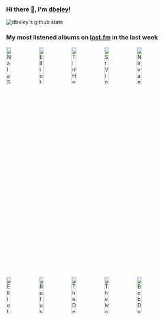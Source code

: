 ### Hi there 👋, I'm [dbeley](https://dbeley.ovh/en)!

![dbeley's github stats](https://github-readme-stats.vercel.app/api?username=dbeley)

### My most listened albums on [last.fm](https://www.last.fm/user/d_beley) in the last week

[<img src='https://lastfm.freetls.fastly.net/i/u/300x300/f208c5b5995f360cb0a492880372f0fd.jpg' width='16%' height='16%' alt='Nala Sinephro - SPACE 1.8'>](https://www.last.fm/music/nala%2bsinephro/space%2b1.8)&nbsp;
[<img src='https://lastfm.freetls.fastly.net/i/u/300x300/703bc44a2aba153597e762c4a6854f98.jpg' width='16%' height='16%' alt='Elliott Smith - From a Basement on the Hill'>](https://www.last.fm/music/elliott%2bsmith/from%2ba%2bbasement%2bon%2bthe%2bhill)&nbsp;
[<img src='https://lastfm.freetls.fastly.net/i/u/300x300/6c385c74cbff4e28ae6d8d0a406d845b.png' width='16%' height='16%' alt='Tim Hecker - Harmony in Ultraviolet'>](https://www.last.fm/music/tim%2bhecker/harmony%2bin%2bultraviolet)&nbsp;
[<img src='https://lastfm.freetls.fastly.net/i/u/300x300/daf17bc1013ebe92f8f2b230bfbd5b5e.jpg' width='16%' height='16%' alt='St. Vincent - MASSEDUCTION'>](https://www.last.fm/music/st.%2bvincent/masseduction)&nbsp;
[<img src='https://lastfm.freetls.fastly.net/i/u/300x300/6cb91d2c3e554b028133947dfae73b43.png' width='16%' height='16%' alt='Nirvana - Bleach'>](https://www.last.fm/music/nirvana/bleach)&nbsp;
<br>
[<img src='https://lastfm.freetls.fastly.net/i/u/300x300/317edcca0a0a4c70b002a73b30cc1dc4.png' width='16%' height='16%' alt='Elliott Smith - Elliott Smith'>](https://www.last.fm/music/elliott%2bsmith/elliott%2bsmith)&nbsp;
[<img src='https://lastfm.freetls.fastly.net/i/u/300x300/45c8158f321d0a42570513d35110133b.jpg' width='16%' height='16%' alt='Rufus Wainwright - Poses'>](https://www.last.fm/music/rufus%2bwainwright/poses)&nbsp;
[<img src='https://lastfm.freetls.fastly.net/i/u/300x300/721d3c7c259f4ac2b39c80a59ddade1e.png' width='16%' height='16%' alt='The Decemberists - Picaresque'>](https://www.last.fm/music/the%2bdecemberists/picaresque)&nbsp;
[<img src='https://lastfm.freetls.fastly.net/i/u/300x300/02dbed3e2c6bdc65bd3639cd596f5244.jpg' width='16%' height='16%' alt='The Mountain Goats - Tallahassee'>](https://www.last.fm/music/the%2bmountain%2bgoats/tallahassee)&nbsp;
[<img src='https://lastfm.freetls.fastly.net/i/u/300x300/c2312403b76a4d75b23b2b5134142d58.png' width='16%' height='16%' alt='Bob Dylan - Highway 61 Revisited'>](https://www.last.fm/music/bob%2bdylan/highway%2b61%2brevisited)&nbsp;
<br>
